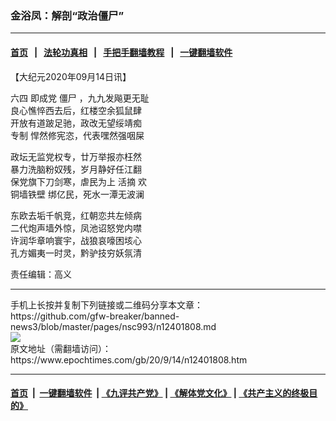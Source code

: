 ### 金浴凤：解剖“政治僵尸”
------------------------

#### [首页](https://github.com/gfw-breaker/banned-news3/blob/master/README.md) &nbsp;&nbsp;|&nbsp;&nbsp; [法轮功真相](https://github.com/begood0513/basic/blob/master/README.md)  &nbsp;&nbsp;|&nbsp;&nbsp; [手把手翻墙教程](https://github.com/gfw-breaker/guides/wiki)  &nbsp;&nbsp;|&nbsp;&nbsp; [一键翻墙软件](https://github.com/gfw-breaker/nogfw/blob/master/README.md)  



<div><p>
 【大纪元2020年09月14日讯】
</p>
<p>
 <ok href="https://www.epochtimes.com/gb/tag/%E5%85%AD%E5%9B%9B.html">
  六四
 </ok>
 即成党
 <ok href="https://www.epochtimes.com/gb/tag/%E5%83%B5%E5%B0%B8.html">
  僵尸
 </ok>
 ，九九发飚更无耻
 <br/>
 良心憔悴西去后，红楼空余狐鼠肆
 <br/>
 开放有道跛足驰，政改无望绥靖痴
 <br/>
 <ok href="https://www.epochtimes.com/gb/tag/%E4%B8%93%E5%88%B6.html">
  专制
 </ok>
 悍然修宪恣，代表嘿然强咽屎
</p>
<p>
 政坛无监党权专，廿万举报亦枉然
 <br/>
 暴力洗脑粉奴残，岁月静好任江翻
 <br/>
 保党旗下刀剑寒，虐民为上
 <ok href="https://www.epochtimes.com/gb/tag/%E6%B4%BB%E6%91%98.html">
  活摘
 </ok>
 欢
 <br/>
 <ok href="https://www.epochtimes.com/gb/tag/%E9%93%9C%E5%A2%99%E9%93%81%E5%A3%81.html">
  铜墙铁壁
 </ok>
 绑亿民，死水一潭无波澜
</p>
<p>
 东欧去垢千帆竞，红朝恋共左倾病
 <br/>
 二代炮声墙外惊，凤池诏怒党内噤
 <br/>
 许润华章响寰宇，战狼哀嚎困垓心
 <br/>
 孔方媚夷一时灵，黔驴技穷妖氛清
</p>
<p>
 责任编辑：高义
</p>
</div>
<hr/>
手机上长按并复制下列链接或二维码分享本文章：<br/>
https://github.com/gfw-breaker/banned-news3/blob/master/pages/nsc993/n12401808.md <br/>
<a href='https://github.com/gfw-breaker/banned-news3/blob/master/pages/nsc993/n12401808.md'><img src='https://github.com/gfw-breaker/banned-news3/blob/master/pages/nsc993/n12401808.md.png'/></a> <br/>
原文地址（需翻墙访问）：https://www.epochtimes.com/gb/20/9/14/n12401808.htm


------------------------
#### [首页](https://github.com/gfw-breaker/banned-news3/blob/master/README.md) &nbsp;|&nbsp; [一键翻墙软件](https://github.com/gfw-breaker/nogfw/blob/master/README.md) &nbsp;| [《九评共产党》](https://github.com/gfw-breaker/9ping.md/blob/master/README.md#九评之一评共产党是什么) | [《解体党文化》](https://github.com/gfw-breaker/jtdwh.md/blob/master/README.md) | [《共产主义的终极目的》](https://github.com/gfw-breaker/gczydzjmd.md/blob/master/README.md)


<img src='http://gfw-breaker.win/banned-news3/pages/nsc993/n12401808.md' width='0px' height='0px'/>